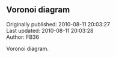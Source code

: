 ## Voronoi diagram  
Originally published: 2010-08-11 20:03:27  
Last updated: 2010-08-11 20:03:28  
Author: FB36   
  
Voronoi diagram.